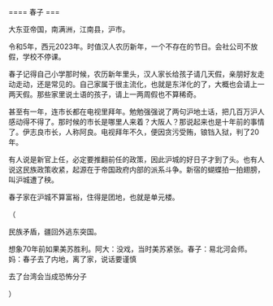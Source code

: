 


==== 春子  ===


大东亚帝国，南满洲，江南县，沪市。

令和5年，西元2023年。时值汉人农历新年，一个不存在的节日。会社公司不放假，学校不停课。

春子记得自己小学那时候，农历新年里头，汉人家长给孩子请几天假，亲朋好友走动走动，还是常见的。自己家属于很主流化，也就是东洋化的了，大概也会请上一两天假。那些家里说土语的孩子，请上一两周假也不算稀奇。

甚至有一年，连市长都在电视里拜年。勉勉强强说了两句沪地土话，把几百万沪人感动得不得了。那时候的市长是哪里人来着？大阪人？那说起来也是十年前的事情了。伊志良市长，人称阿良。电视拜年不久，便因贪污受贿，锒铛入狱，判了20年。

有人说是新官上任，必定要推翻前任的政策，因此沪城的好日子才到了头。也有人说这民族政策收紧，起源在于帝国政府内部的派系斗争。新宿的蝴蝶拍一拍翅膀，叫沪城遭了秧。

春子家在沪城不算富裕，住得是团地，也就是单元楼。

（

民族矛盾，疆回外逃东突国。

想象70年前如果美苏胜利。阿大：没戏，当时美苏紧张。春子：易北河会师。妈：春子去了内地，离了家，说话要谨慎

去了台湾会当成恐怖分子

）